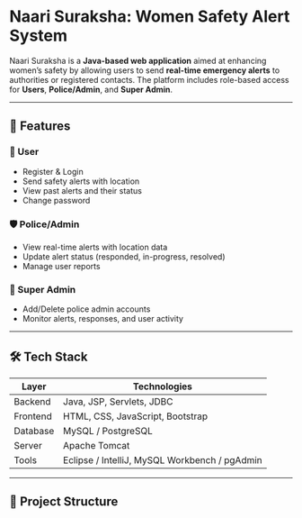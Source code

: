 # Naari Suraksha: Women Safety Alert System  

Naari Suraksha is a **Java-based web application** aimed at enhancing women’s safety by allowing users to send **real-time emergency alerts** to authorities or registered contacts. The platform includes role-based access for **Users**, **Police/Admin**, and **Super Admin**.  

---

## 📌 Features  

### 👩 User  
- Register & Login  
- Send safety alerts with location  
- View past alerts and their status  
- Change password  

### 🛡️ Police/Admin  
- View real-time alerts with location data  
- Update alert status (responded, in-progress, resolved)  
- Manage user reports  

### 🏢 Super Admin  
- Add/Delete police admin accounts  
- Monitor alerts, responses, and user activity  

---

## 🛠️ Tech Stack  

| Layer     | Technologies |  
|-----------|--------------|  
| Backend   | Java, JSP, Servlets, JDBC |  
| Frontend  | HTML, CSS, JavaScript, Bootstrap |  
| Database  | MySQL / PostgreSQL |  
| Server    | Apache Tomcat |  
| Tools     | Eclipse / IntelliJ, MySQL Workbench / pgAdmin |  

---

## 📁 Project Structure  

